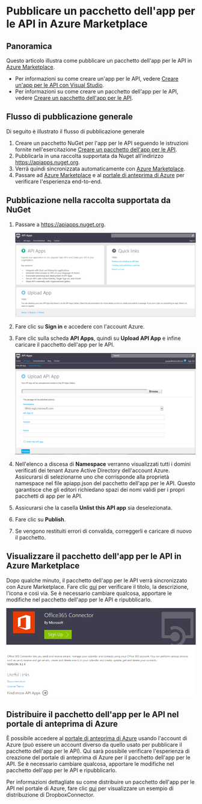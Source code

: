 <properties 
	pageTitle="Creare un pacchetto dell'app per le API" 
	description="Informazioni su come pubblicare un pacchetto dell'app per le API in Azure Marketplace." 
	services="app-service\api" 
	documentationCenter=".net"
	authors="guangyang"
	manager="wpickett" 
	editor="jimbe"/>

<tags 
	ms.service="app-service-api" 
	ms.workload="web" 
	ms.tgt_pltfrm="na" 
	ms.devlang="dotnet" 
	ms.topic="article" 
	ms.date="04/07/2015" 
	ms.author="guayan"/>

# Pubblicare un pacchetto dell'app per le API in Azure Marketplace

## Panoramica

Questo articolo illustra come pubblicare un pacchetto dell'app per le API in [Azure Marketplace](http://azure.microsoft.com/marketplace/api-apps/).

- Per informazioni su come creare un'app per le API, vedere [Creare un'app per le API con Visual Studio](app-service-dotnet-create-api-app.md).
- Per informazioni su come creare un pacchetto dell'app per le API, vedere [Creare un pacchetto dell'app per le API](app-service-api-create-package).

## Flusso di pubblicazione generale

Di seguito è illustrato il flusso di pubblicazione generale

1. Creare un pacchetto NuGet per l'app per le API seguendo le istruzioni fornite nell'esercitazione [Creare un pacchetto dell'app per le API](app-service-api-create-package).
2. Pubblicarla in una raccolta supportata da Nuget all'indirizzo https://apiapps.nuget.org.
3. Verrà quindi sincronizzata automaticamente con [Azure Marketplace](http://azure.microsoft.com/marketplace/api-apps/).
4. Passare ad [Azure Marketplace](http://azure.microsoft.com/marketplace/api-apps/) e al [portale di anteprima di Azure](https://portal.azure.com) per verificare l'esperienza end-to-end.

## Pubblicazione nella raccolta supportata da NuGet

1. Passare a https://apiapps.nuget.org.

    ![Home page della raccolta supportata da NuGet](./media/app-service-api-publish-package/nuget-homepage.png)

2. Fare clic su **Sign in** e accedere con l'account Azure.
3. Fare clic sulla scheda **API Apps**, quindi su **Upload API App** e infine caricare il pacchetto dell'app per le API.

    ![Pagina di caricamento del pacchetto della raccolta supportata da NuGet](./media/app-service-api-publish-package/nuget-upload-package-page.png)

4. Nell'elenco a discesa di **Namespace** verranno visualizzati tutti i domini verificati dei tenant Azure Active Directory dell'account Azure. Assicurarsi di selezionarne uno che corrisponde alla proprietà namespace nel file apiapp.json del pacchetto dell'app per le API. Questo garantisce che gli editori richiedano spazi dei nomi validi per i propri pacchetti di app per le API.
5. Assicurarsi che la casella **Unlist this API app** sia deselezionata.
6. Fare clic su **Publish**.
7. Se vengono restituiti errori di convalida, correggerli e caricare di nuovo il pacchetto.

## Visualizzare il pacchetto dell'app per le API in Azure Marketplace

Dopo qualche minuto, il pacchetto dell'app per le API verrà sincronizzato con Azure Marketplace. Fare clic [qui](http://azure.microsoft.com/marketplace/api-apps/) per verificare il titolo, la descrizione, l'icona e così via. Se è necessario cambiare qualcosa, apportare le modifiche nel pacchetto dell'app per le API e ripubblicarlo.

![Pagina dell'app per le API di Azure Marketplace](./media/app-service-api-publish-package/acom-marketplace-apiapp-page.png)

## Distribuire il pacchetto dell'app per le API nel portale di anteprima di Azure

È possibile accedere al [portale di anteprima di Azure](https://portal.azure.com) usando l'account di Azure (può essere un account diverso da quello usato per pubblicare il pacchetto dell'app per le API). Qui sarà possibile verificare l'esperienza di creazione del portale di anteprima di Azure per il pacchetto dell'app per le API. Se è necessario cambiare qualcosa, apportare le modifiche nel pacchetto dell'app per le API e ripubblicarlo.

Per informazioni dettagliate su come distribuire un pacchetto dell'app per le API nel portale di Azure, fare clic [qui](app-service-api-connnect-your-app-to-saas-connector.md) per visualizzare un esempio di distribuzione di DropboxConnector.

<!--HONumber=52-->
